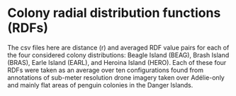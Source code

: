# Colony radial distribution functions (RDFs)

The csv files here are distance (r) and averaged RDF value pairs for each of the four considered colony distributions: Beagle Island (BEAG), Brash Island (BRAS), Earle Island (EARL), and
Heroina Island (HERO). Each of these four RDFs were taken as an average over ten configurations found from annotations of sub-meter resolution drone imagery taken over Adélie-only and mainly
flat areas of penguin colonies in the Danger Islands. 
